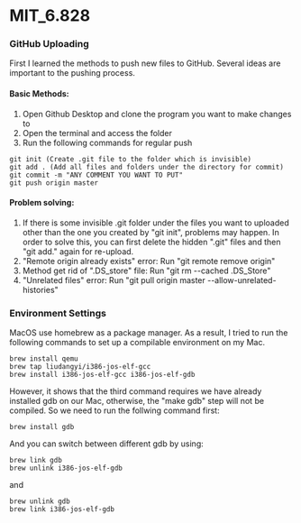 # MIT_6.828
### GitHub Uploading
First I learned the methods to push new files to GitHub. Several ideas are important to the pushing process.

#### Basic Methods:
1. Open Github Desktop and clone the program you want to make changes to
2. Open the terminal and access the folder
3. Run the following commands for regular push
  ```
  git init (Create .git file to the folder which is invisible)
  git add . (Add all files and folders under the directory for commit)
  git commit -m "ANY COMMENT YOU WANT TO PUT"
  git push origin master
  ```

#### Problem solving:
1. If there is some invisible .git folder under the files you want to uploaded other than the one you created by "git init", problems may happen. In order to solve this, you can first delete the hidden ".git" files and then "git add." again for re-upload.
2. "Remote origin already exists" error: Run "git remote remove origin"
3. Method get rid of ".DS_store" file: Run "git rm --cached .DS_Store"
4. "Unrelated files" error: Run "git pull origin master --allow-unrelated-histories"

### Environment Settings
MacOS use homebrew as a package manager. As a result, I tried to run the following commands to set up a compilable environment on my Mac.
```
brew install qemu
brew tap liudangyi/i386-jos-elf-gcc
brew install i386-jos-elf-gcc i386-jos-elf-gdb
```
However, it shows that the third command requires we have already installed gdb on our Mac, otherwise, the "make gdb" step will not be compiled. So we need to run the follwing command first:
```
brew install gdb
```
And you can switch between different gdb by using:
```
brew link gdb
brew unlink i386-jos-elf-gdb
```
and 
```
brew unlink gdb
brew link i386-jos-elf-gdb
```
